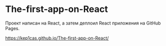 # The-first-app-on-React

Проект написан на React, а затем деплоил React приложения на GitHub Pages.

https://kep1cas.github.io/The-first-app-on-React/
